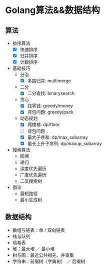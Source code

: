 # Golang算法&&数据结构

## 算法

+ 排序算法
    + [x] 快速排序
    + [x] 归并排序
    + [x] 计数排序
+ 基础技巧
    + 分治
        + [x] 多路归并: multimerge
    + 二分
        + [x] 二分查找: binarysearch
    + 贪心
        + [x] 找零钱: greedy/money
        + [x] 背包问题: greedy/pack
    + 动态规划
        + [x] 爬楼梯: dp/floor
        + [ ] 背包问题
        + [x] 最大子序和: dp/max_subarray
        + [x] 最长上升子序列: dp/maxup_subarray
+ 搜索算法
    + 回溯
    + 递归
    + 深度优先遍历
    + 广度优先遍历
    + 二叉搜索树
+ 图论
    + 最短路径
    + 最小生成树

## 数据结构

+ 数组与链表：单 / 双向链表
+ 栈与队列
+ 哈希表
+ 堆：最大堆 ／ 最小堆
+ 树与图：最近公共祖先、并查集
+ 字符串：前缀树（字典树） ／ 后缀树